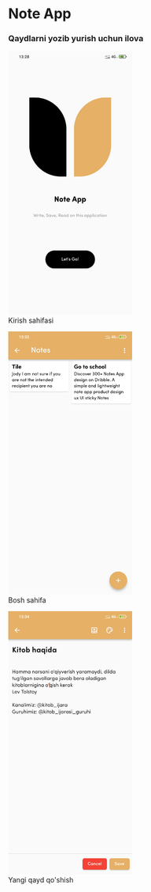 # Note App

### Qaydlarni yozib yurish uchun ilova

<p>
<img src="https://raw.githubusercontent.com/BahromjonPolat/Note-App/main/assets/screenshots/on_boarding.jpg" width="50%"/><br/>
Kirish sahifasi
</p>


<p>
<img src="https://raw.githubusercontent.com/BahromjonPolat/Note-App/main/assets/screenshots/home.jpg" width="50%"/><br/>
Bosh sahifa
</p>



<p>
<img src="https://raw.githubusercontent.com/BahromjonPolat/Note-App/main/assets/screenshots/new_note.jpg" width="50%"/><br/>
Yangi qayd qo'shish
</p>


